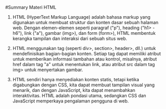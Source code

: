 #Summary Materi HTML
1. HTML (HyperText Markup Language) adalah bahasa markup yang digunakan untuk membuat struktur dan konten dasar sebuah halaman web. Dengan elemen-elemen seperti paragraf ("p"), heading ("h1> - h6"), link ("a"), gambar (img>), dan form (form>), HTML membentuk kerangka tampilan dan interaksi dari sebuah situs web.

2. HTML menggunakan tag (seperti div>, section>, header>, dll.) untuk mendefinisikan bagian-bagian konten. Setiap tag dapat memiliki atribut untuk memberikan informasi tambahan atau kontrol, misalnya, atribut href dalam tag "a" untuk menentukan link, atau atribut src dalam tag img> untuk menyertakan gambar.

3. HTML sendiri hanya menyediakan konten statis, tetapi ketika digabungkan dengan CSS, kita dapat membuat tampilan visual yang menarik, dan dengan JavaScript, kita dapat menambahkan interaktivitas. HTML adalah pondasi utama, sedangkan CSS dan JavaScript memperkaya pengalaman pengguna di web.